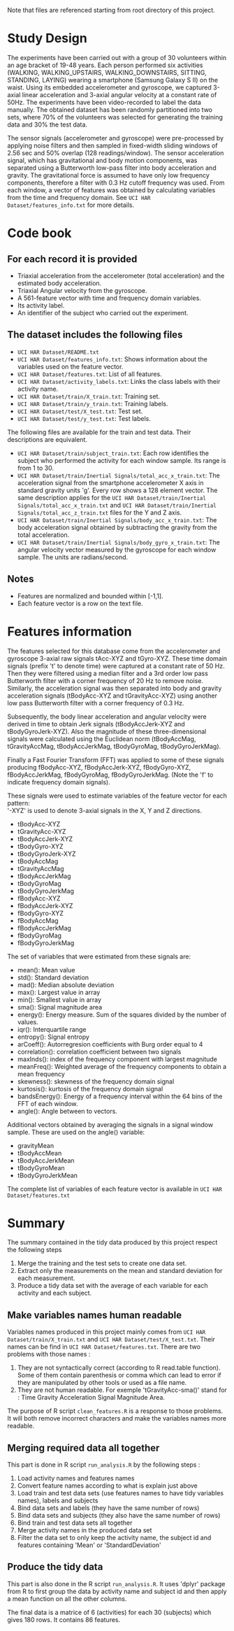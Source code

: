 Note that files are referenced starting from root directory of this project.

# Study Design

The experiments have been carried out with a group of 30 volunteers within an age bracket of 19-48 years. Each person performed six activities 
(WALKING, WALKING_UPSTAIRS, WALKING_DOWNSTAIRS, SITTING, STANDING, LAYING) wearing a smartphone (Samsung Galaxy S II) on the waist. Using its embedded accelerometer 
and gyroscope, we captured 3-axial linear acceleration and 3-axial angular velocity at a constant rate of 50Hz. The experiments have been video-recorded to label the 
data manually. The obtained dataset has been randomly partitioned into two sets, where 70% of the volunteers was selected for generating the training data and 30% the test data. 

The sensor signals (accelerometer and gyroscope) were pre-processed by applying noise filters and then sampled in fixed-width sliding windows of 2.56 sec and 50% 
overlap (128 readings/window). The sensor acceleration signal, which has gravitational and body motion components, was separated using a Butterworth low-pass filter 
into body acceleration and gravity. The gravitational force is assumed to have only low frequency components, therefore a filter with 0.3 Hz cutoff frequency was used. 
From each window, a vector of features was obtained by calculating variables from the time and frequency domain. See `UCI HAR Dataset/features_info.txt` for more details. 

# Code book

## For each record it is provided

* Triaxial acceleration from the accelerometer (total acceleration) and the estimated body acceleration.
* Triaxial Angular velocity from the gyroscope. 
* A 561-feature vector with time and frequency domain variables. 
* Its activity label. 
* An identifier of the subject who carried out the experiment.

## The dataset includes the following files

* `UCI HAR Dataset/README.txt`
* `UCI HAR Dataset/features_info.txt`: Shows information about the variables used on the feature vector.
* `UCI HAR Dataset/features.txt`: List of all features.
* `UCI HAR Dataset/activity_labels.txt`: Links the class labels with their activity name.
* `UCI HAR Dataset/train/X_train.txt`: Training set.
* `UCI HAR Dataset/train/y_train.txt`: Training labels.
* `UCI HAR Dataset/test/X_test.txt`: Test set.
* `UCI HAR Dataset/test/y_test.txt`: Test labels.

The following files are available for the train and test data. Their descriptions are equivalent. 

* `UCI HAR Dataset/train/subject_train.txt`: Each row identifies the subject who performed the activity for each window sample. Its range is from 1 to 30. 
* `UCI HAR Dataset/train/Inertial Signals/total_acc_x_train.txt`: The acceleration signal from the smartphone accelerometer X axis in standard gravity units 'g'. Every row shows a 
128 element vector. The same description applies for the `UCI HAR Dataset/train/Inertial Signals/total_acc_x_train.txt` and `UCI HAR Dataset/train/Inertial Signals/total_acc_z_train.txt` files for the Y and Z axis. 
* `UCI HAR Dataset/train/Inertial Signals/body_acc_x_train.txt`: The body acceleration signal obtained by subtracting the gravity from the total acceleration. 
* `UCI HAR Dataset/train/Inertial Signals/body_gyro_x_train.txt`: The angular velocity vector measured by the gyroscope for each window sample. The units are radians/second. 

## Notes

* Features are normalized and bounded within [-1,1].
* Each feature vector is a row on the text file.

# Features information

The features selected for this database come from the accelerometer and gyroscope 3-axial raw signals tAcc-XYZ and tGyro-XYZ. These time domain signals 
(prefix 't' to denote time) were captured at a constant rate of 50 Hz. Then they were filtered using a median filter and a 3rd order low pass Butterworth 
filter with a corner frequency of 20 Hz to remove noise. Similarly, the acceleration signal was then separated into body and gravity acceleration signals 
(tBodyAcc-XYZ and tGravityAcc-XYZ) using another low pass Butterworth filter with a corner frequency of 0.3 Hz. 

Subsequently, the body linear acceleration and angular velocity were derived in time to obtain Jerk signals (tBodyAccJerk-XYZ and tBodyGyroJerk-XYZ). 
Also the magnitude of these three-dimensional signals were calculated using the Euclidean norm (tBodyAccMag, tGravityAccMag, tBodyAccJerkMag, tBodyGyroMag, tBodyGyroJerkMag). 

Finally a Fast Fourier Transform (FFT) was applied to some of these signals producing fBodyAcc-XYZ, fBodyAccJerk-XYZ, fBodyGyro-XYZ, fBodyAccJerkMag, 
fBodyGyroMag, fBodyGyroJerkMag. (Note the 'f' to indicate frequency domain signals). 

These signals were used to estimate variables of the feature vector for each pattern:  
'-XYZ' is used to denote 3-axial signals in the X, Y and Z directions.

* tBodyAcc-XYZ
* tGravityAcc-XYZ
* tBodyAccJerk-XYZ
* tBodyGyro-XYZ
* tBodyGyroJerk-XYZ
* tBodyAccMag
* tGravityAccMag
* tBodyAccJerkMag
* tBodyGyroMag
* tBodyGyroJerkMag
* fBodyAcc-XYZ
* fBodyAccJerk-XYZ
* fBodyGyro-XYZ
* fBodyAccMag
* fBodyAccJerkMag
* fBodyGyroMag
* fBodyGyroJerkMag

The set of variables that were estimated from these signals are: 

* mean(): Mean value
* std(): Standard deviation
* mad(): Median absolute deviation 
* max(): Largest value in array
* min(): Smallest value in array
* sma(): Signal magnitude area
* energy(): Energy measure. Sum of the squares divided by the number of values. 
* iqr(): Interquartile range 
* entropy(): Signal entropy
* arCoeff(): Autorregresion coefficients with Burg order equal to 4
* correlation(): correlation coefficient between two signals
* maxInds(): index of the frequency component with largest magnitude
* meanFreq(): Weighted average of the frequency components to obtain a mean frequency
* skewness(): skewness of the frequency domain signal 
* kurtosis(): kurtosis of the frequency domain signal 
* bandsEnergy(): Energy of a frequency interval within the 64 bins of the FFT of each window.
* angle(): Angle between to vectors.

Additional vectors obtained by averaging the signals in a signal window sample. These are used on the angle() variable:

* gravityMean
* tBodyAccMean
* tBodyAccJerkMean
* tBodyGyroMean
* tBodyGyroJerkMean

The complete list of variables of each feature vector is available in `UCI HAR Dataset/features.txt`

# Summary
The summary contained in the tidy data produced by this project respect the following steps 

1. Merge the training and the test sets to create one data set.
2. Extract only the measurements on the mean and standard deviation for each measurement.
3. Produce a tidy data set with the average of each variable for each activity and each subject.

## Make variables names human readable

Variables names produced in this project mainly comes from `UCI HAR Dataset/train/X_train.txt` and `UCI HAR Dataset/test/X_test.txt`.
Their names can be find in `UCI HAR Dataset/features.txt`. There are two problems with those names :

1. They are not syntactically correct (according to R read.table function). Some of them contain parenthesis or comma which can lead to error
if they are manipulated by other tools or used as a file name.
2. They are not human readable. For exemple 'tGravityAcc-sma()' stand for : Time Gravity Acceleration Signal Magnitude Area. 

The purpose of R script `clean_features.R` is a response to those problems. It will both remove incorrect characters and make the variables names
more readable.

## Merging required data all together

This part is done in R script `run_analysis.R` by the following steps :

1. Load activity names and features names
2. Convert feature names according to what is explain just above
3. Load train and test data sets (use features names to have tidy variables names), labels and subjects
4. Bind data sets and labels (they have the same number of rows)
5. Bind data sets and subjects (they also have the same number of rows)
6. Bind train and test data sets all together
7. Merge activity names in the produced data set
8. Filter the data set to only keep the activity name, the subject id and features containing 'Mean' or 'StandardDeviation'

## Produce the tidy data

This part is also done in the R script `run_analysis.R`. It uses 'dplyr' package from R to first group the data by activity name and subject id and
then apply a mean function on all the other columns.

The final data is a matrice of 6 (activities) for each 30 (subjects) which gives 180 rows. It contains 86 features.

